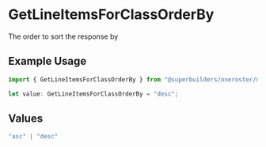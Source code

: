 # GetLineItemsForClassOrderBy

The order to sort the response by

## Example Usage

```typescript
import { GetLineItemsForClassOrderBy } from "@superbuilders/oneroster/models/operations";

let value: GetLineItemsForClassOrderBy = "desc";
```

## Values

```typescript
"asc" | "desc"
```